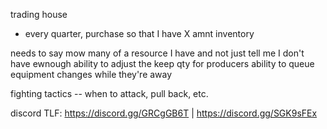 
trading house
- every quarter, purchase so that I have X amnt inventory


needs to say mow many of a resource I have and not just tell me I don't have ewnough
ability to adjust the keep qty for producers
ability to queue equipment changes while they're away

fighting tactics -- when to attack, pull back, etc.

discord TLF: https://discord.gg/GRCgGB6T | https://discord.gg/SGK9sFEx

